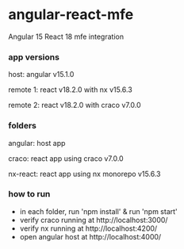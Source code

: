 # angular-react-mfe

Angular 15 React 18 mfe integration

### app versions

host: angular v15.1.0

remote 1: react v18.2.0 with nx v15.6.3

remote 2: react v18.2.0 with craco v7.0.0

### folders

angular: host app

craco: react app using craco v7.0.0

nx-react: react app using nx monorepo v15.6.3

### how to run

- in each folder, run 'npm install' & run 'npm start' 
- verify craco running at http://localhost:3000/
- verify nx running at http://localhost:4200/
- open angular host at http://localhost:4000/
